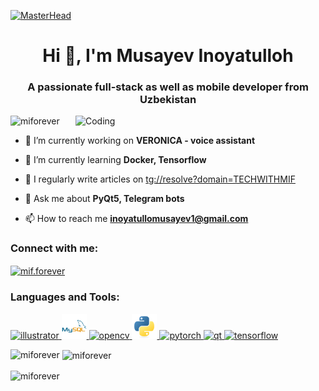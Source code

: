 [![MasterHead](https://i.ibb.co/6mB6SQZ/hello-world.png)](https://miforever.net)
<h1 align="center">Hi 👋, I'm Musayev Inoyatulloh</h1>
<h3 align="center">A passionate full-stack as well as mobile developer from Uzbekistan</h3>
<img align="right" alt="Coding" width="400" src="https://camo.githubusercontent.com/5ddf73ad3a205111cf8c686f687fc216c2946a75005718c8da5b837ad9de78c9/68747470733a2f2f7468756d62732e6766796361742e636f6d2f4576696c4e657874446576696c666973682d736d616c6c2e676966">

<p align="left"> <img src="https://komarev.com/ghpvc/?username=miforever&label=Profile%20views&color=0e75b6&style=flat" alt="miforever" /> </p>

- 🔭 I’m currently working on **VERONICA - voice assistant**

- 🌱 I’m currently learning **Docker, Tensorflow**

- 📝 I regularly write articles on [tg://resolve?domain=TECHWITHMIF](tg://resolve?domain=TECHWITHMIF)

- 💬 Ask me about **PyQt5, Telegram bots**

- 📫 How to reach me **inoyatullomusayev1@gmail.com**

<h3 align="left">Connect with me:</h3>
<p align="left">
<a href="https://instagram.com/mif.forever" target="blank"><img align="center" src="https://raw.githubusercontent.com/rahuldkjain/github-profile-readme-generator/master/src/images/icons/Social/instagram.svg" alt="mif.forever" height="30" width="40" /></a>
</p>

<h3 align="left">Languages and Tools:</h3>
<p align="left"> <a href="https://www.adobe.com/in/products/illustrator.html" target="_blank" rel="noreferrer"> <img src="https://www.vectorlogo.zone/logos/adobe_illustrator/adobe_illustrator-icon.svg" alt="illustrator" width="40" height="40"/> </a> <a href="https://www.mysql.com/" target="_blank" rel="noreferrer"> <img src="https://raw.githubusercontent.com/devicons/devicon/master/icons/mysql/mysql-original-wordmark.svg" alt="mysql" width="40" height="40"/> </a> <a href="https://opencv.org/" target="_blank" rel="noreferrer"> <img src="https://www.vectorlogo.zone/logos/opencv/opencv-icon.svg" alt="opencv" width="40" height="40"/> </a> <a href="https://www.python.org" target="_blank" rel="noreferrer"> <img src="https://raw.githubusercontent.com/devicons/devicon/master/icons/python/python-original.svg" alt="python" width="40" height="40"/> </a> <a href="https://pytorch.org/" target="_blank" rel="noreferrer"> <img src="https://www.vectorlogo.zone/logos/pytorch/pytorch-icon.svg" alt="pytorch" width="40" height="40"/> </a> <a href="https://www.qt.io/" target="_blank" rel="noreferrer"> <img src="https://upload.wikimedia.org/wikipedia/commons/0/0b/Qt_logo_2016.svg" alt="qt" width="40" height="40"/> </a> <a href="https://www.tensorflow.org" target="_blank" rel="noreferrer"> <img src="https://www.vectorlogo.zone/logos/tensorflow/tensorflow-icon.svg" alt="tensorflow" width="40" height="40"/> </a> </p>

<p><img align="left" src="https://github-readme-stats.vercel.app/api/top-langs?username=miforever&show_icons=true&locale=en&layout=compact" alt="miforever" /></p>

<p>&nbsp;<img align="center" src="https://github-readme-stats.vercel.app/api?username=miforever&show_icons=true&locale=en" alt="miforever" /></p>

<p><img align="center" src="https://github-readme-streak-stats.herokuapp.com/?user=miforever&" alt="miforever" /></p>
